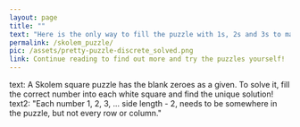 ```yaml
---
layout: page
title: ""
text: "Here is the only way to fill the puzzle with 1s, 2s and 3s to make a Skolem square:"
permalink: /skolem_puzzle/
pic: /assets/pretty-puzzle-discrete_solved.png
link: Continue reading to find out more and try the puzzles yourself!
---
```

text: A Skolem square puzzle has the blank zeroes as a given. To solve it, fill the correct number into each white square and find the unique solution!
text2: "Each number 1, 2, 3, ... side length - 2, needs to be somewhere in the puzzle, but not every row or column."
